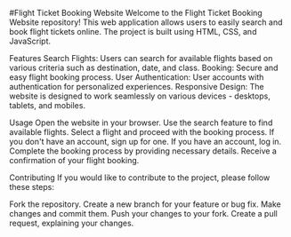 #Flight Ticket Booking Website
Welcome to the Flight Ticket Booking Website repository! This web application allows users to easily search and book flight tickets online. The project is built using HTML, CSS, and JavaScript.

Features
Search Flights: Users can search for available flights based on various criteria such as destination, date, and class.
Booking: Secure and easy flight booking process.
User Authentication: User accounts with authentication for personalized experiences.
Responsive Design: The website is designed to work seamlessly on various devices - desktops, tablets, and mobiles.

Usage
Open the website in your browser.
Use the search feature to find available flights.
Select a flight and proceed with the booking process.
If you don't have an account, sign up for one. If you have an account, log in.
Complete the booking process by providing necessary details.
Receive a confirmation of your flight booking.

Contributing
If you would like to contribute to the project, please follow these steps:

Fork the repository.
Create a new branch for your feature or bug fix.
Make changes and commit them.
Push your changes to your fork.
Create a pull request, explaining your changes.
